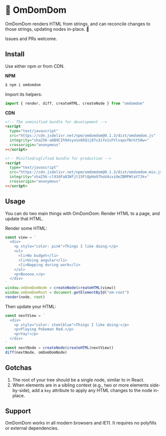 # 👾 OmDomDom

OmDomDom renders HTML from strings, and can reconcile changes to those strings, updating nodes in-place. 🎉

Issues and PRs welcome.

## Install

Use either npm or from CDN.

**NPM**

```sh
$ npm i omdomdom
```

Import its helpers:

```js
import { render, diff, createHTML, createNode } from "omdomdom"
```

**CDN**

```html
<!-- The unminified bundle for development -->
<script
  type="text/javascript"
  src="https://cdn.jsdelivr.net/npm/omdomdom@0.1.3/dist/omdomdom.js"
  integrity="sha256-a6B9CIh9dsyo1o8XQ1j87u3iYo1sFVlvapxTW/Gt50w="
  crossorigin="anonymous"
></script>

<!-- Minified/uglified bundle for production -->
<script
  type="text/javascript"
  src="https://cdn.jsdelivr.net/npm/omdomdom@0.1.3/dist/omdomdom.min.js"
  integrity="sha256-cl93dFa8IWfjt15FlQpHa97hoU4zxiUeZBMPWtaY7Jk="
  crossorigin="anonymous"
></script>
```

## Usage

You can do two main things with OmDomDom: Render HTML to a page, and update that HTML.

Render some HTML:

```js
const view = `
  <div>
    <p style="color: pink">Things I like doing:</p>
    <ul>
      <li>No budget</li>
      <li>Using angular</li>
      <li>Napping during work</li>
    </ul>
    <p>Booooo.</p>
  </div>
`
window.omDomDomNode = createNode(createHTML(view))
window.omDomDomRoot = document.getElementById("om-root")
render(node, root)
```

Then update your HTML:

```js
const nextView = `
  <div>
    <p style="color: steelblue">Things I like doing:</p>
    <p>Playing Pokemon Red.</p>
    <p>Yay!</p>
  </div>
`
const nextNode = createNode(createHTML(nextView))
diff(nextNode, omDomDomNode)
```

## Gotchas

1. The root of your tree should be a single node, similar to in React.
2. When elements are in a sibling context (e.g., two or more elements side-by-side), add a `key` attribute to apply any HTML changes to the node in-place.

## Support

OmDomDom works in all modern browsers and IE11. It requires no polyfills or external dependencies.
